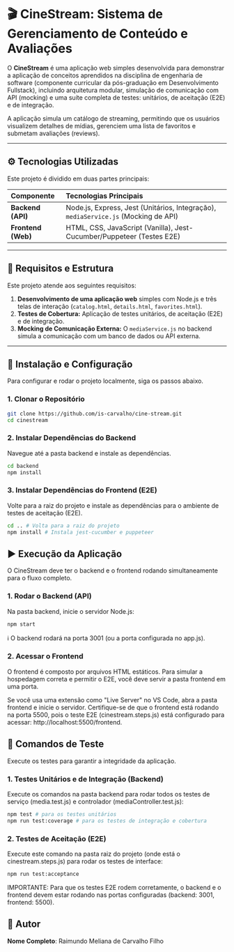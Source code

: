 # 🎬 CineStream: Sistema de Gerenciamento de Conteúdo e Avaliações

O **CineStream** é uma aplicação web simples desenvolvida para demonstrar a aplicação de conceitos aprendidos na disciplina de engenharia de software (componente curricular da pós-graduação em Desenvolvimento Fullstack), incluindo arquitetura modular, simulação de comunicação com API (mocking) e uma suíte completa de testes: unitários, de aceitação (E2E) e de integração.

A aplicação simula um catálogo de streaming, permitindo que os usuários visualizem detalhes de mídias, gerenciem uma lista de favoritos e submetam avaliações (reviews).

---

## ⚙️ Tecnologias Utilizadas

Este projeto é dividido em duas partes principais:

| Componente | Tecnologias Principais |
| :--- | :--- |
| **Backend (API)** | Node.js, Express, Jest (Unitários, Integração), `mediaService.js` (Mocking de API) |
| **Frontend (Web)** | HTML, CSS, JavaScript (Vanilla), Jest-Cucumber/Puppeteer (Testes E2E) |

---

## 🚀 Requisitos e Estrutura

Este projeto atende aos seguintes requisitos:

1.  **Desenvolvimento de uma aplicação web** simples com Node.js e três telas de interação (`catalog.html`, `details.html`, `favorites.html`).
2.  **Testes de Cobertura:** Aplicação de testes unitários, de aceitação (E2E) e de integração.
3.  **Mocking de Comunicação Externa:** O `mediaService.js` no backend simula a comunicação com um banco de dados ou API externa.

---

## 💾 Instalação e Configuração

Para configurar e rodar o projeto localmente, siga os passos abaixo.

### 1. Clonar o Repositório

```bash
git clone https://github.com/is-carvalho/cine-stream.git
cd cinestream

```

### 2. Instalar Dependências do Backend

Navegue até a pasta backend e instale as dependências.

```bash
cd backend
npm install

```
### 3. Instalar Dependências do Frontend (E2E)

Volte para a raiz do projeto e instale as dependências para o ambiente de testes de aceitação (E2E).

```bash
cd .. # Volta para a raiz do projeto
npm install # Instala jest-cucumber e puppeteer

```
## ▶️ Execução da Aplicação

O CineStream deve ter o backend e o frontend rodando simultaneamente para o fluxo completo.

### 1. Rodar o Backend (API)

Na pasta backend, inicie o servidor Node.js:

```bash
npm start
```

ℹ️ O backend rodará na porta 3001 (ou a porta configurada no app.js).

### 2. Acessar o Frontend

O frontend é composto por arquivos HTML estáticos. Para simular a hospedagem correta e permitir o E2E, você deve servir a pasta frontend em uma porta.

Se você usa uma extensão como "Live Server" no VS Code, abra a pasta frontend e inicie o servidor. Certifique-se de que o frontend está rodando na porta 5500, pois o teste E2E (cinestream.steps.js) está configurado para acessar: http://localhost:5500/frontend.

## 🧪 Comandos de Teste

Execute os testes para garantir a integridade da aplicação.

### 1. Testes Unitários e de Integração (Backend)

Execute os comandos na pasta backend para rodar todos os testes de serviço (media.test.js) e controlador (mediaController.test.js):

```bash
npm test # para os testes unitários
npm run test:coverage # para os testes de integração e cobertura
```

### 2. Testes de Aceitação (E2E)

Execute este comando na pasta raiz do projeto (onde está o cinestream.steps.js) para rodar os testes de interface:

```bash
npm run test:acceptance
```

IMPORTANTE: Para que os testes E2E rodem corretamente, o backend e o frontend devem estar rodando nas portas configuradas (backend: 3001, frontend: 5500).

## 👤 Autor

**Nome Completo**: Raimundo Meliana de Carvalho Filho